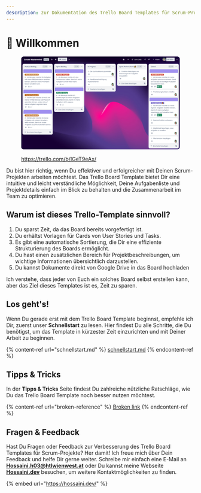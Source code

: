 ```yaml
---
description: zur Dokumentation des Trello Board Templates für Scrum-Projekte!
---
```


# 👋 Willkommen

<figure><img src=".gitbook/assets/mastermind-01.png" alt=""><figcaption><p><a href="https://trello.com/b/IGeT9eAx/">https://trello.com/b/IGeT9eAx/</a></p></figcaption></figure>

Du bist hier richtig, wenn Du effektiver und erfolgreicher mit Deinen Scrum-Projekten arbeiten möchtest. Das Trello Board Template bietet Dir eine intuitive und leicht verständliche Möglichkeit, Deine Aufgabenliste und Projektdetails einfach im Blick zu behalten und die Zusammenarbeit im Team zu optimieren.

## Warum ist dieses Trello-Template sinnvoll?

1. Du sparst Zeit, da das Board bereits vorgefertigt ist.
2. Du erhältst Vorlagen für Cards von User Stories und Tasks.
3. Es gibt eine automatische Sortierung, die Dir eine effiziente Strukturierung des Boards ermöglicht.
4. Du hast einen zusätzlichen Bereich für Projektbeschreibungen, um wichtige Informationen übersichtlich darzustellen.
5. Du kannst Dokumente direkt von Google Drive in das Board hochladen

Ich verstehe, dass jeder von Euch ein solches Board selbst erstellen kann, aber das Ziel dieses Templates ist es, Zeit zu sparen.

## Los geht's!

Wenn Du gerade erst mit dem Trello Board Template beginnst, empfehle ich Dir, zuerst unser **Schnellstart** zu lesen. Hier findest Du alle Schritte, die Du benötigst, um das Template in kürzester Zeit einzurichten und mit Deiner Arbeit zu beginnen.

{% content-ref url="schnellstart.md" %}
[schnellstart.md](schnellstart.md)
{% endcontent-ref %}

## Tipps & Tricks

In der **Tipps & Tricks** Seite findest Du zahlreiche nützliche Ratschläge, wie Du das Trello Board Template noch besser nutzen möchtest.

{% content-ref url="broken-reference" %}
[Broken link](broken-reference)
{% endcontent-ref %}

## Fragen & Feedback

Hast Du Fragen oder Feedback zur Verbesserung des Trello Board Templates für Scrum-Projekte? Her damit! Ich freue mich über Dein Feedback und helfe Dir gerne weiter. Schreibe mir einfach eine E-Mail an [**Hossaini.h03@htlwienwest.at**](mailto:Hossaini.h03@htlwienwest.at?subject=ITP%20SCRUM%20Template) oder Du kannst meine Webseite [**Hossaini.dev**](https://hossaini.dev/) besuchen, um weitere Kontaktmöglichkeiten zu finden.

{% embed url="https://hossaini.dev/" %}
